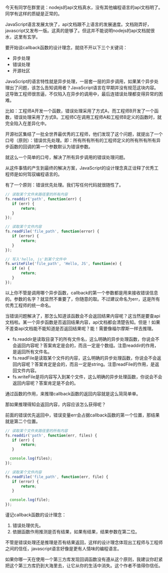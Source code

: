 
今天有同学在群里说：nodejs的api文档真水，没有其他编程语言的api文档明了。同学有这样的质疑是正常的。

JavaScript语言发展太快了，api文档跟不上语言的发展速度。文档刚弄好，javascript又发布一版。这真的是够了。但这并不能说明nodejs的api文档就很水，这里有玄学。

要开始谈callback函数的设计理念，就绕不开以下三个关键词：

- 异步处理
- 错误处理
- 开源社区

JavaScript的语言特性就是异步处理，一层套一层的异步调用，如果某个异步处理出了问题，该怎么告知调用者？JavaScript语言在早期并没有规范这块内容。这导致工程师很苦逼，不仅陷入在异步的调用中，最后连错误处理都变得异常的困难。

比如：工程师A开发一个函数，错误处理采用了方式A，而工程师B开发了一个函数，错误处理采用了方式B。工程师C在调用工程师A和工程师B定义的函数时，就完全陷入在差异化中。

开源社区集结了一批全世界最优秀的工程师，他们发现了这个问题，就提出了一个口号（原则）：错误优先处理。即：所有所有所有的工程师定义的所有所有所有异步函数的回调的第一个参数默认为错误参数。

就这么一个简单的口号，解决了所有异步调用的错误处理问题。

从这件事情的产生到最终的解决方案，JavaScript的设计理念真正诠释了优秀工程师是如何驾驭编程语言的。

有了一个原则：错误优先处理。我们写任何代码就很随性了。

```javascript
// 读取某个文件夹路径里的所有内容
fs.readdir('path', function(err) {
   if (err) {
       return;
   }
});
```

```javascript
// 读取某个文件内容
fs.readFile('file_path', function(error) {
   if (error) {
       return;
   }
});
```

```javascript
// 写入'hello, js'到某个文件中
fs.writeFile('file_path', 'Hello, JS', function(e) {
   if (e) {
       return;
   }
});
```

以上你不管是调用哪个异步函数，callback的第一个参数都是用来接收错误信息的。参数的名字？就显然不重要了，你随意的取。不过建议命名为err，这是所有优秀工程师的统一命名。

当错误问题解决了，那怎么知道该函数会不会返回结果内容呢？这当然是要查api文档啦。某一个异步函数是否返回结果内容，api文档都会清楚告知。但是！如果不差查api文档能不能知道是否返回结果呢？能！需要像福尔摩斯一样去推理。

- fs.readdir是读取目录下的所有文件名，这么明确的异步处理函数，你说会不会返回内容呢？答案肯定是会的，而且一定是个数组。注意readdir的作用，是返回所有文件名。
- fs.readFile是读取某个文件的内容，这么明确的异步处理函数，你说会不会返回内容呢？答案肯定是会的，而且一定是string。注意readFile的作用，是返回文件内容。
- fs.writeFile是将内容写入到某个文件，这么明确的异步处理函数，你说会不会返回内容呢？答案肯定是不会的。

通过函数的作用，来推理callback函数的返回内容就是这么简简单单。

那如果推理得知会返回内容，内容应该怎么获得呢？

前面的错误优先返回中，错误变量err会占据callback函数的第一个位置，那结果就是第二个位置。

```javascript
// 读取某个文件夹路径里的所有内容
fs.readdir('path', function(err, files) {
   if (err) {
       return;
   }

  console.log(files);
});
```

```javascript
// 读取某个文件内容
fs.readFile('file_path', function(err, file) {
   if (error) {
       return;
   }

  console.log(file);
});
```

谨记callback函数的设计理念：

1. 错误处理优先。
2. 依据函数作用推测是否有结果，如果有结果，结果参数在第二位。

不管是错误处理还是推理是否有结果返回，这样的设计理念体现出工程师与工程师之间的信任，javascript语言好像是更有人情味的编程语言。

如果你哪一天在使用一个第三方库发现回调函数没有遵从这个原则，我建议你赶紧把这个第三方库扔到大海里去，让它从你的生活中消失。这个作者不值得你信任。

